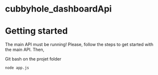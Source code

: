 cubbyhole_dashboardApi
======================

# Getting started

The main API must be running!
Please, follow the steps to get started with the main API.
Then,

Git bash on the projet folder

	node app.js
